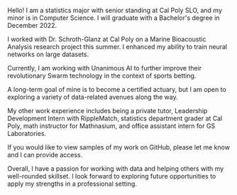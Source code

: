 Hello! I am a statistics major with senior standing at Cal Poly SLO, and my minor is in Computer Science. I will graduate with a Bachelor's degree in December 2022.

I worked with Dr. Schroth-Glanz at Cal Poly on a Marine Bioacoustic Analysis research project this summer. I enhanced my ability to train neural networks on large datasets.

Currently, I am working with Unanimous AI to further improve their revolutionary Swarm technology in the context of sports betting.

A long-term goal of mine is to become a certified actuary, but I am open to exploring a variety of data-related avenues along the way.

My other work experience includes being a private tutor, Leadership Development Intern with RippleMatch, statistics department grader at Cal Poly, math instructor for Mathnasium, and office assistant intern for GS Laboratories.

If you would like to view samples of my work on GitHub, please let me know and I can provide access.

Overall, I have a passion for working with data and helping others with my well-rounded skillset. I look forward to exploring future opportunities to apply my strengths in a professional setting.
